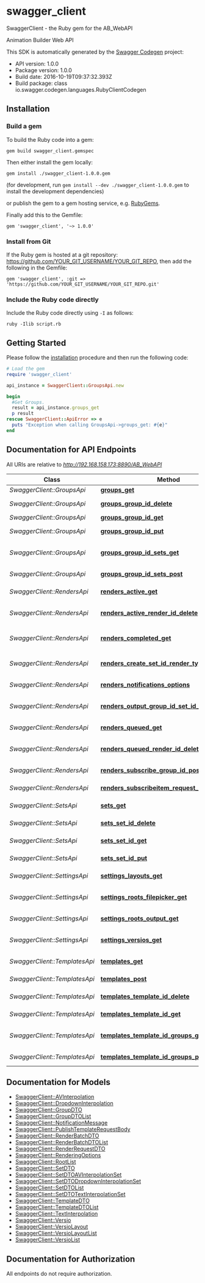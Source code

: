 # swagger_client

SwaggerClient - the Ruby gem for the AB_WebAPI

Animation Builder Web API

This SDK is automatically generated by the [Swagger Codegen](https://github.com/swagger-api/swagger-codegen) project:

- API version: 1.0.0
- Package version: 1.0.0
- Build date: 2016-10-19T09:37:32.393Z
- Build package: class io.swagger.codegen.languages.RubyClientCodegen

## Installation

### Build a gem

To build the Ruby code into a gem:

```shell
gem build swagger_client.gemspec
```

Then either install the gem locally:

```shell
gem install ./swagger_client-1.0.0.gem
```
(for development, run `gem install --dev ./swagger_client-1.0.0.gem` to install the development dependencies)

or publish the gem to a gem hosting service, e.g. [RubyGems](https://rubygems.org/).

Finally add this to the Gemfile:

    gem 'swagger_client', '~> 1.0.0'

### Install from Git

If the Ruby gem is hosted at a git repository: https://github.com/YOUR_GIT_USERNAME/YOUR_GIT_REPO, then add the following in the Gemfile:

    gem 'swagger_client', :git => 'https://github.com/YOUR_GIT_USERNAME/YOUR_GIT_REPO.git'

### Include the Ruby code directly

Include the Ruby code directly using `-I` as follows:

```shell
ruby -Ilib script.rb
```

## Getting Started

Please follow the [installation](#installation) procedure and then run the following code:
```ruby
# Load the gem
require 'swagger_client'

api_instance = SwaggerClient::GroupsApi.new

begin
  #Get Groups.
  result = api_instance.groups_get
  p result
rescue SwaggerClient::ApiError => e
  puts "Exception when calling GroupsApi->groups_get: #{e}"
end

```

## Documentation for API Endpoints

All URIs are relative to *http://192.168.158.173:8890/AB_WebAPI*

Class | Method | HTTP request | Description
------------ | ------------- | ------------- | -------------
*SwaggerClient::GroupsApi* | [**groups_get**](docs/GroupsApi.md#groups_get) | **GET** /groups | Get Groups.
*SwaggerClient::GroupsApi* | [**groups_group_id_delete**](docs/GroupsApi.md#groups_group_id_delete) | **DELETE** /groups/{groupId} | Delete Group.
*SwaggerClient::GroupsApi* | [**groups_group_id_get**](docs/GroupsApi.md#groups_group_id_get) | **GET** /groups/{groupId} | Get Group.
*SwaggerClient::GroupsApi* | [**groups_group_id_put**](docs/GroupsApi.md#groups_group_id_put) | **PUT** /groups/{groupId} | Update Group.
*SwaggerClient::GroupsApi* | [**groups_group_id_sets_get**](docs/GroupsApi.md#groups_group_id_sets_get) | **GET** /groups/{groupId}/sets | Get Edit Sets By Group.
*SwaggerClient::GroupsApi* | [**groups_group_id_sets_post**](docs/GroupsApi.md#groups_group_id_sets_post) | **POST** /groups/{groupId}/sets | Create Edit Set.
*SwaggerClient::RendersApi* | [**renders_active_get**](docs/RendersApi.md#renders_active_get) | **GET** /renders/active | Get Active Renders.
*SwaggerClient::RendersApi* | [**renders_active_render_id_delete**](docs/RendersApi.md#renders_active_render_id_delete) | **DELETE** /renders/active/{renderId} | Cancel Active Render.
*SwaggerClient::RendersApi* | [**renders_completed_get**](docs/RendersApi.md#renders_completed_get) | **GET** /renders/completed | Get Completed Renders.
*SwaggerClient::RendersApi* | [**renders_create_set_id_render_type_post**](docs/RendersApi.md#renders_create_set_id_render_type_post) | **POST** /renders/create/{setId}/{renderType} | Create Render Request.
*SwaggerClient::RendersApi* | [**renders_notifications_options**](docs/RendersApi.md#renders_notifications_options) | **OPTIONS** /renders/notifications | Subscribe Renders.
*SwaggerClient::RendersApi* | [**renders_output_group_id_set_id_get**](docs/RendersApi.md#renders_output_group_id_set_id_get) | **GET** /renders/output/{groupId}/{setId} | Check Output Exists.
*SwaggerClient::RendersApi* | [**renders_queued_get**](docs/RendersApi.md#renders_queued_get) | **GET** /renders/queued | Get Queued Renders.
*SwaggerClient::RendersApi* | [**renders_queued_render_id_delete**](docs/RendersApi.md#renders_queued_render_id_delete) | **DELETE** /renders/queued/{renderId} | Cancel Queued Render.
*SwaggerClient::RendersApi* | [**renders_subscribe_group_id_post**](docs/RendersApi.md#renders_subscribe_group_id_post) | **POST** /renders/subscribe/{groupId} | Subscribe Group.
*SwaggerClient::RendersApi* | [**renders_subscribeitem_request_item_id_post**](docs/RendersApi.md#renders_subscribeitem_request_item_id_post) | **POST** /renders/subscribeitem/{requestItemId} | Subscribe Item.
*SwaggerClient::SetsApi* | [**sets_get**](docs/SetsApi.md#sets_get) | **GET** /sets | Get Edit Sets.
*SwaggerClient::SetsApi* | [**sets_set_id_delete**](docs/SetsApi.md#sets_set_id_delete) | **DELETE** /sets/{setId} | Delete Edit Set.
*SwaggerClient::SetsApi* | [**sets_set_id_get**](docs/SetsApi.md#sets_set_id_get) | **GET** /sets/{setId} | Get Edit Set.
*SwaggerClient::SetsApi* | [**sets_set_id_put**](docs/SetsApi.md#sets_set_id_put) | **PUT** /sets/{setId} | Update Edit Set.
*SwaggerClient::SettingsApi* | [**settings_layouts_get**](docs/SettingsApi.md#settings_layouts_get) | **GET** /settings/layouts | Get Local Layouts.
*SwaggerClient::SettingsApi* | [**settings_roots_filepicker_get**](docs/SettingsApi.md#settings_roots_filepicker_get) | **GET** /settings/roots/filepicker | Get File Picker Roots.
*SwaggerClient::SettingsApi* | [**settings_roots_output_get**](docs/SettingsApi.md#settings_roots_output_get) | **GET** /settings/roots/output | Get Output Roots.
*SwaggerClient::SettingsApi* | [**settings_versios_get**](docs/SettingsApi.md#settings_versios_get) | **GET** /settings/versios | Get Available Versios.
*SwaggerClient::TemplatesApi* | [**templates_get**](docs/TemplatesApi.md#templates_get) | **GET** /templates | Get Templates.
*SwaggerClient::TemplatesApi* | [**templates_post**](docs/TemplatesApi.md#templates_post) | **POST** /templates | Publish Template.
*SwaggerClient::TemplatesApi* | [**templates_template_id_delete**](docs/TemplatesApi.md#templates_template_id_delete) | **DELETE** /templates/{templateId} | Delete Template.
*SwaggerClient::TemplatesApi* | [**templates_template_id_get**](docs/TemplatesApi.md#templates_template_id_get) | **GET** /templates/{templateId} | Get Template.
*SwaggerClient::TemplatesApi* | [**templates_template_id_groups_get**](docs/TemplatesApi.md#templates_template_id_groups_get) | **GET** /templates/{templateId}/groups | Get Groups By Template.
*SwaggerClient::TemplatesApi* | [**templates_template_id_groups_post**](docs/TemplatesApi.md#templates_template_id_groups_post) | **POST** /templates/{templateId}/groups | Create Group.


## Documentation for Models

 - [SwaggerClient::AVInterpolation](docs/AVInterpolation.md)
 - [SwaggerClient::DropdownInterpolation](docs/DropdownInterpolation.md)
 - [SwaggerClient::GroupDTO](docs/GroupDTO.md)
 - [SwaggerClient::GroupDTOList](docs/GroupDTOList.md)
 - [SwaggerClient::NotificationMessage](docs/NotificationMessage.md)
 - [SwaggerClient::PublishTemplateRequestBody](docs/PublishTemplateRequestBody.md)
 - [SwaggerClient::RenderBatchDTO](docs/RenderBatchDTO.md)
 - [SwaggerClient::RenderBatchDTOList](docs/RenderBatchDTOList.md)
 - [SwaggerClient::RenderRequestDTO](docs/RenderRequestDTO.md)
 - [SwaggerClient::RenderingOptions](docs/RenderingOptions.md)
 - [SwaggerClient::RootList](docs/RootList.md)
 - [SwaggerClient::SetDTO](docs/SetDTO.md)
 - [SwaggerClient::SetDTOAVInterpolationSet](docs/SetDTOAVInterpolationSet.md)
 - [SwaggerClient::SetDTODropdownInterpolationSet](docs/SetDTODropdownInterpolationSet.md)
 - [SwaggerClient::SetDTOList](docs/SetDTOList.md)
 - [SwaggerClient::SetDTOTextInterpolationSet](docs/SetDTOTextInterpolationSet.md)
 - [SwaggerClient::TemplateDTO](docs/TemplateDTO.md)
 - [SwaggerClient::TemplateDTOList](docs/TemplateDTOList.md)
 - [SwaggerClient::TextInterpolation](docs/TextInterpolation.md)
 - [SwaggerClient::Versio](docs/Versio.md)
 - [SwaggerClient::VersioLayout](docs/VersioLayout.md)
 - [SwaggerClient::VersioLayoutList](docs/VersioLayoutList.md)
 - [SwaggerClient::VersioList](docs/VersioList.md)


## Documentation for Authorization

 All endpoints do not require authorization.

